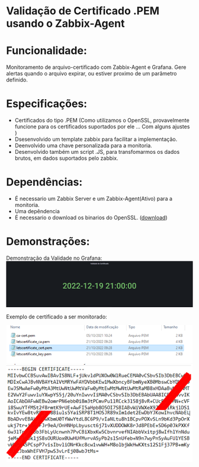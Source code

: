 # Validação de Certificado .PEM usando o Zabbix-Agent

# Funcionalidade:
  Monitoramento de arquivo-certificado com Zabbix-Agent e Grafana. 
  Gere alertas quando o arquivo expirar, ou estiver proximo de um parâmetro definido.
 
# Especificações:
  - Certificados do tipo .PEM (Como utilizamos o OpenSSL, provavelmente funcione para os certificados suportados por ele ... Com alguns ajustes )
  - Dsesenvolvido um template zabbix para facilitar a implementação.
  - Deenvolvido uma chave personalizada para a monitoria.
  - Desenvolvido também um script .JS, para transfomarmos os dados brutos, em dados suportados pelo zabbix.
  
 # Dependências:
  - É necessario um Zabbix Server e um Zabbix-Agent(Ativo) para a monitoria.
  - Uma depêndencia 
  - É necessario o download os binarios do OpenSSL. ([download](https://gnuwin32.sourceforge.net/packages/openssl.htm))
 
 # Demonstrações:
 Demonstração da Validade no Grafana:
 ![](/Imagens/validade_grafana.png)
 
 
 Exemplo de certificado a ser monitorado:
  
 ![](/Imagens/certificados1.png)
 ![](/Imagens/Certificado.png)



 
